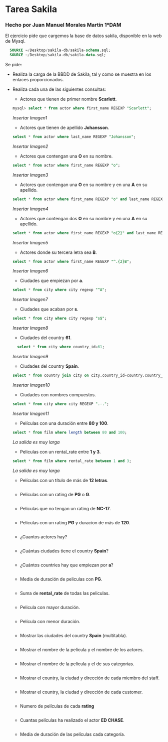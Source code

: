 # Tarea Sakila  

### Hecho por Juan Manuel Morales Martín 1ºDAM  

El ejercicio pide que cargemos la base de datos sakila, disponible en la web de Mysql.

```sql
  SOURCE ~/Desktop/sakila-db/sakila-schema.sql;
  SOURCE ~/Desktop/sakila-db/sakila-data.sql;
```


Se pide:
- Realiza la carga de la BBDD de Sakila, tal y como se muestra en los enlaces proporcionados.
- Realiza cada una de las siguientes consultas:
    - Actores que tienen de primer nombre __Scarlett__.
    ```sql
    mysql> select * from actor where first_name REGEXP "Scarlett";   
    ```
    *Insertar Imagen1*
    - Actores que tienen de apellido __Johansson__.
    ```sql
    select * from actor where last_name REGEXP "Johansson";
    ```
    *Insertar Imagen2*
    - Actores que contengan una __O__ en su nombre.
    
    ```sql
    select * from actor where first_name REGEXP "o";
    ```
    *Insertar Imagen3*
    - Actores que contengan una __O__ en su nombre y en una __A__ en su apellido.
    ```sql
    select * from actor where first_name REGEXP "o" and last_name REGEXP "A";
     ```
     *Insertar Imagen4*
    - Actores que contengan dos __O__ en su nombre y en una __A__ en su apellido.
    ```sql
    select * from actor where first_name REGEXP "o{2}" and last_name REGEXP "A";
    ```
    *Insertar Imagen5*
    - Actores donde su tercera letra sea __B__.
    ```sql
    select * from actor where first_name REGEXP "^.{2}B";
    ```
    *Insertar Imagen6*
    - Ciudades que empiezan por __a__.
    ```sql
    select * from city where city regexp "^A";
    ```
    *Insertar Imagen7*
    - Ciudades que acaban por __s__.
    ```sql
    select * from city where city regexp "s$";
    ```
     *Insertar Imagen8*
    - Ciudades del country __61__.
    ```sql
      select * from city where country_id=61;
    ```
    *Insertar Imagen9*
    - Ciudades del country __Spain__.
    ```sql
    select * from country join city on city.country_id=country.country_id where country.country="Spain";
    
    ```
    *Insertar Imagen10*
    - Ciudades con nombres compuestos.
    ```sql
    select * from city where city REGEXP ".-.";
    ```
    *Insertar Imagen11*
    - Películas con una duración entre __80 y 100__.
    ```sql
    select * from film where length between 80 and 100;
    ```
    *La salida es muy larga*
    - Peliculas con un rental_rate entre __1 y 3__.
    ```sql
    select * from film where rental_rate between 1 and 3;
    ```
    *La salida es muy larga*
    - Películas con un título de más de __12 letras__.
    ```sql
    ```
    - Peliculas con un rating de __PG__ o __G__.
    ```sql
    ```
    - Peliculas que no tengan un rating de __NC-17__.
    ```sql
    ```
    - Peliculas con un rating __PG__ y duracion de más de __120__.
    ```sql
    ```
    - ¿Cuantos actores hay?
    ```sql
    ```
    - ¿Cuántas ciudades tiene el country __Spain__?
    ```sql
    ```
    - ¿Cuántos countries hay que empiezan por __a__?
    ```sql
    ```
    - Media de duración de peliculas con __PG__.
    ```sql
    ```
    - Suma de __rental_rate__ de todas las peliculas.
    ```sql
    ```
    - Pelicula con mayor duración.
    ```sql
    ```
    - Película con menor duración.
    ```sql
    ```
    - Mostrar las ciudades del country __Spain__ (multitabla).
    ```sql
    ```
    - Mostrar el nombre de la película y el nombre de los actores.
    ```sql
    ```
    - Mostrar el nombre de la película y el de sus categorías.
    ```sql
    ```
    - Mostrar el country, la ciudad y dirección de cada miembro del staff.
    ```sql
    ```
    - Mostrar el country, la ciudad y dirección de cada customer.
    ```sql
    ```
    - Numero de películas de cada __rating__
    ```sql
    ```
    - Cuantas películas ha realizado el actor __ED CHASE__.
    ```sql
    ```
    - Media de duración de las películas cada categoría.
    ```sql
    ```
